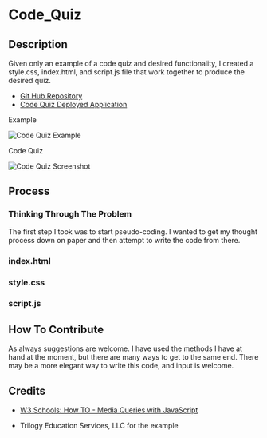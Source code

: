 # Code_Quiz


## Description

Given only an example of a code quiz and desired functionality, I created a style.css, index.html, and script.js file that work together to produce the desired quiz.

- [Git Hub Repository](https://github.com/areitan/Code_Quiz)
- [Code Quiz Deployed Application](****************)


Example

![Code Quiz Example](/assets/images/Original_Wesite_Display.png)

Code Quiz

![Code Quiz Screenshot](/assets/images/******************.png)


## Process

### Thinking Through The Problem

The first step I took was to start pseudo-coding. I wanted to get my thought process down on paper and then attempt to write the code from there.




### index.html




### style.css




### script.js





## How To Contribute

As always suggestions are welcome. I have used the methods I have at hand at the moment, but there are many ways to get to the same end. There may be a more elegant way to write this code, and input is welcome.


## Credits

- [W3 Schools: How TO - Media Queries with JavaScript](https://www.w3schools.com/howto/howto_js_media_queries.asp)

- Trilogy Education Services, LLC for the example





